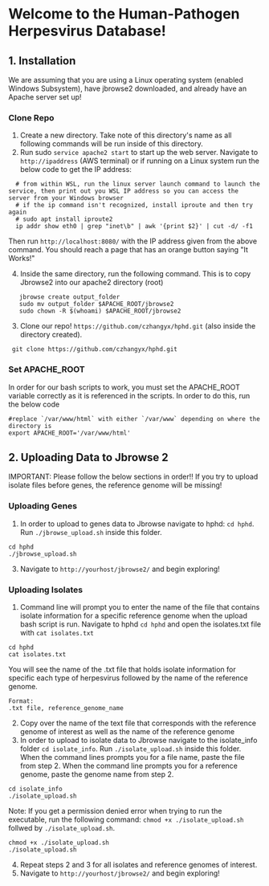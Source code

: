 # Welcome to the Human-Pathogen Herpesvirus Database!

## 1. Installation
We are assuming that you are using a Linux operating system (enabled Windows Subsystem), have jbrowse2 downloaded, and already have an Apache server set up!

### Clone Repo

  1. Create a new directory. Take note of this directory's name as all following commands will be run inside of this directory.
  2. Run sudo `service apache2 start` to start up the web server. Navigate to `http://ipaddress` (AWS terminal) or if running on a Linux system run the below code to get the IP address:

  ```
    # from within WSL, run the linux server launch command to launch the service, then print out you WSL IP address so you can access the server from your Windows browser
    # if the ip command isn't recognized, install iproute and then try again
    # sudo apt install iproute2
    ip addr show eth0 | grep "inet\b" | awk '{print $2}' | cut -d/ -f1
  ```
  Then run `http://localhost:8080/` with the IP address given from the above command. You should reach a page that has an orange button saying "It Works!"
  
  4. Inside the same directory, run the following command. This is to copy Jbrowse2 into our apache2 directory (root)

  ```
     jbrowse create output_folder
     sudo mv output_folder $APACHE_ROOT/jbrowse2
     sudo chown -R $(whoami) $APACHE_ROOT/jbrowse2
  ```

  3. Clone our repo! `https://github.com/czhangyx/hphd.git` (also inside the directory created).

 ```
  git clone https://github.com/czhangyx/hphd.git

 ```

### Set APACHE_ROOT
In order for our bash scripts to work, you must set the APACHE_ROOT variable correctly as it is referenced in the scripts. In order to do this, run the below code

```
#replace `/var/www/html` with either `/var/www` depending on where the directory is
export APACHE_ROOT='/var/www/html'
```

## 2. Uploading Data to Jbrowse 2

IMPORTANT: Please follow the below sections in order!! If you try to upload isolate files before genes, the reference genome will be missing!

### Uploading Genes

1. In order to upload to genes data to Jbrowse navigate to hphd:  `cd hphd`. Run `./jbrowse_upload.sh` inside this folder.
   
```
cd hphd
./jbrowse_upload.sh
```

    
3. Navigate to  `http://yourhost/jbrowse2/` and begin exploring!
   
### Uploading Isolates

1. Command line will prompt you to enter the name of the file that contains isolate information for a specific reference genome when the upload bash script is run. Navigate to hphd `cd hphd` and open the isolates.txt file with  `cat isolates.txt`
```
cd hphd
cat isolates.txt
```
You will see the name of the .txt file that holds isolate information for specific each type of herpesvirus followed by the name of the reference genome.
```
Format:
.txt file, reference_genome_name
```

2. Copy over the name of the text file that corresponds with the reference genome of interest as well as the name of the reference genome
3. In order to upload to isolate data to Jbrowse navigate to the isolate_info folder  `cd isolate_info`. Run `./isolate_upload.sh` inside this folder. When the command lines prompts you for a file name, paste the file from step 2. When the command line prompts you for a reference genome, paste the genome name from step 2.
   
```
cd isolate_info
./isolate_upload.sh
```

  Note: If you get a permission denied error when trying to run the executable, run the following command: `chmod +x ./isolate_upload.sh` follwed by `./isolate_upload.sh`.
```
chmod +x ./isolate_upload.sh
./isolate_upload.sh
```

4. Repeat steps 2 and 3 for all isolates and reference genomes of interest.
5. Navigate to  `http://yourhost/jbrowse2/` and begin exploring!









